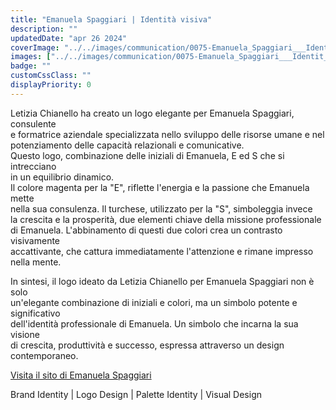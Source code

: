 ```yaml
---
title: "Emanuela Spaggiari | Identità visiva"
description: ""
updatedDate: "apr 26 2024"
coverImage: "../../images/communication/0075-Emanuela_Spaggiari___Identit___visiva/0000-Emanuela_Spaggiari___Identit___visiva_Logo_design_brand_identity_identita_visiva_consulenza_aziende_marketing_strategia.jpg"
images: ["../../images/communication/0075-Emanuela_Spaggiari___Identit___visiva/0001-Emanuela_Spaggiari___Identit___visiva_Logo_design_brand_identity_identita_visiva_consulenza_aziende_marketing_strategia.jpg","../../images/communication/0075-Emanuela_Spaggiari___Identit___visiva/0002-Emanuela_Spaggiari___Identit___visiva_Logo_design_brand_identity_identita_visiva_consulenza_aziende_marketing_strategia.jpg","../../images/communication/0075-Emanuela_Spaggiari___Identit___visiva/0003-Emanuela_Spaggiari___Identit___visiva_Logo_design_brand_identity_identita_visiva_consulenza_aziende_marketing_strategia.jpg","../../images/communication/0075-Emanuela_Spaggiari___Identit___visiva/0004-Emanuela_Spaggiari___Identit___visiva_Logo_design_brand_identity_identita_visiva_consulenza_aziende_marketing_strategia.jpg"]
badge: ""
customCssClass: ""
displayPriority: 0
---
```


Letizia Chianello ha creato un logo elegante per Emanuela Spaggiari, consulente  
e formatrice aziendale specializzata nello sviluppo delle risorse umane e nel  
potenziamento delle capacità relazionali e comunicative.  
Questo logo, combinazione delle iniziali di Emanuela, E ed S che si intrecciano  
in un equilibrio dinamico.  
Il colore magenta per la "E", riflette l'energia e la passione che Emanuela mette  
nella sua consulenza. Il turchese, utilizzato per la "S", simboleggia invece  
la crescita e la prosperità, due elementi chiave della missione professionale  
di Emanuela. L'abbinamento di questi due colori crea un contrasto visivamente  
accattivante, che cattura immediatamente l'attenzione e rimane impresso nella mente.  

In sintesi, il logo ideato da Letizia Chianello per Emanuela Spaggiari non è solo  
un'elegante combinazione di iniziali e colori, ma un simbolo potente e significativo  
dell'identità professionale di Emanuela. Un simbolo che incarna la sua visione  
di crescita, produttività e successo, espressa attraverso un design contemporaneo.

<a href="https://www.emanuelaspaggiari.it/" target="_blank">Visita il sito di Emanuela Spaggiari</a>
> 

Brand Identity | Logo Design | Palette Identity | Visual Design
